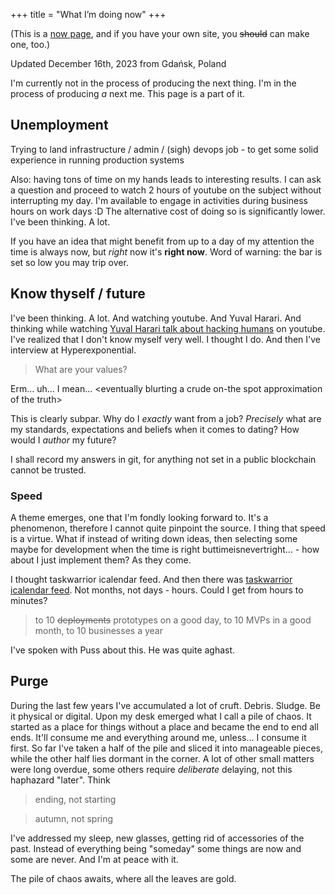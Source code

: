 +++
title = "What I’m doing now"
+++

(This is a [now page](https://nownownow.com/about), and if you have your own site, you ~~should~~ can make one, too.) 

Updated December 16th, 2023 from Gdańsk, Poland
<!--- TODO: do some build magic so that this is worked out from commit-->

I'm currently not in the process of producing the next thing. I'm in the process of producing *a* next me. This page is a part of it.

## Unemployment
Trying to land infrastructure / admin / (sigh) devops job - to get some solid experience in running production systems

Also: having tons of time on my hands leads to interesting results. I can ask a question and proceed to watch 2 hours of youtube on the subject without interrupting my day. I'm available to engage in activities during business hours on work days :D The alternative cost of doing so is significantly lower. I've been thinking. A lot.

If you have an idea that might benefit from up to a day of my attention the time is always now, but *right* now it's **right now**. Word of warning: the bar is set so low you may trip over.

## Know thyself / future
I've been thinking. A lot. And watching youtube. And Yuval Harari. And thinking while watching [Yuval Harari talk about hacking humans](https://www.youtube.com/watch?v=j0uw7Xc0fLk) on youtube. I've realized that I don't know myself very well. I thought I do. And then I've interview at Hyperexponential.

> What are your values?

Erm... uh... I mean... \<eventually blurting a crude on-the spot approximation of the truth\>

This is clearly subpar. Why do I *exactly* want from a job? *Precisely* what are my standards, expectations and beliefs when it comes to dating? How would I *author* my future?

I shall record my answers in git, for anything not set in a public blockchain cannot be trusted.

### Speed
A theme emerges, one that I'm fondly looking forward to. It's a phenomenon, therefore I cannot quite pinpoint the source. I thing that speed is a virtue. What if instead of writing down ideas, then selecting some maybe for development when the time is right buttimeisnevertright... - how about I just implement them? As they come.

I thought taskwarrior icalendar feed. And then there was [taskwarrior icalendar feed](https://github.com/allgreed/tw-ical-feed/). Not months, not days - hours. Could I get from hours to minutes?

> to 10 ~~deployments~~ prototypes on a good day, to 10 MVPs in a good month, to 10 businesses a year

I've spoken with Puss about this. He was quite aghast.

## Purge
During the last few years I've accumulated a lot of cruft. Debris. Sludge. Be it physical or digital. Upon my desk emerged what I call a pile of chaos. It started as a place for things without a place and became the end to end all ends. It'll consume me and everything around me, unless... I consume it first. So far I've taken a half of the pile and sliced it into manageable pieces, while the other half lies dormant in the corner. A lot of other small matters were long overdue, some others require *deliberate* delaying, not this haphazard "later". Think 

> ending, not starting

> autumn, not spring

I've addressed my sleep, new glasses, getting rid of accessories of the past. Instead of everything being "someday" some things are now and some are never. And I'm at peace with it.

The pile of chaos awaits, where all the leaves are gold.
